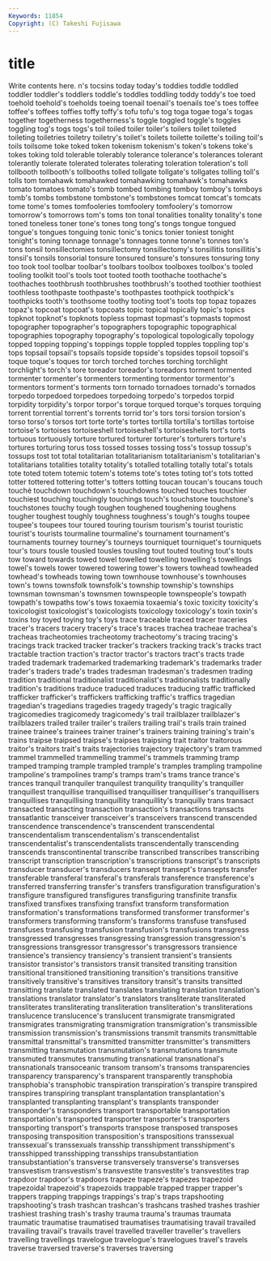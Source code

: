 ```yaml
---
Keywords: 11854 
Copyright: (C) Takeshi Fujisawa
---
```


# title

Write contents here.
n's tocsins today today's toddies toddle toddled toddler toddler's
toddlers toddle's toddles toddling toddy toddy's toe toed toehold toehold's
toeholds toeing toenail toenail's toenails toe's toes toffee toffee's toffees
toffies toffy toffy's tofu tofu's tog toga togae toga's togas
together togetherness togetherness's toggle toggled toggle's toggles toggling tog's togs
togs's toil toiled toiler toiler's toilers toilet toileted toileting toiletries
toiletry toiletry's toilet's toilets toilette toilette's toiling toil's toils toilsome
toke toked token tokenism tokenism's token's tokens toke's tokes toking
told tolerable tolerably tolerance tolerance's tolerances tolerant tolerantly tolerate tolerated
tolerates tolerating toleration toleration's toll tollbooth tollbooth's tollbooths tolled tollgate
tollgate's tollgates tolling toll's tolls tom tomahawk tomahawked tomahawking tomahawk's
tomahawks tomato tomatoes tomato's tomb tombed tombing tomboy tomboy's tomboys
tomb's tombs tombstone tombstone's tombstones tomcat tomcat's tomcats tome tome's
tomes tomfooleries tomfoolery tomfoolery's tomorrow tomorrow's tomorrows tom's toms ton
tonal tonalities tonality tonality's tone toned toneless toner tone's tones
tong tong's tongs tongue tongued tongue's tongues tonguing tonic tonic's
tonics tonier toniest tonight tonight's toning tonnage tonnage's tonnages tonne
tonne's tonnes ton's tons tonsil tonsillectomies tonsillectomy tonsillectomy's tonsillitis tonsillitis's
tonsil's tonsils tonsorial tonsure tonsured tonsure's tonsures tonsuring tony too
took tool toolbar toolbar's toolbars toolbox toolboxes toolbox's tooled tooling
toolkit tool's tools toot tooted tooth toothache toothache's toothaches toothbrush
toothbrushes toothbrush's toothed toothier toothiest toothless toothpaste toothpaste's toothpastes toothpick
toothpick's toothpicks tooth's toothsome toothy tooting toot's toots top topaz
topazes topaz's topcoat topcoat's topcoats topic topical topically topic's topics
topknot topknot's topknots topless topmast topmast's topmasts topmost topographer topographer's
topographers topographic topographical topographies topography topography's topological topologically topology topped
topping topping's toppings topple toppled topples toppling top's tops topsail
topsail's topsails topside topside's topsides topsoil topsoil's toque toque's toques
tor torch torched torches torching torchlight torchlight's torch's tore toreador
toreador's toreadors torment tormented tormenter tormenter's tormenters tormenting tormentor tormentor's
tormentors torment's torments torn tornado tornadoes tornado's tornados torpedo torpedoed
torpedoes torpedoing torpedo's torpedos torpid torpidity torpidity's torpor torpor's torque
torqued torque's torques torquing torrent torrential torrent's torrents torrid tor's
tors torsi torsion torsion's torso torso's torsos tort torte torte's
tortes tortilla tortilla's tortillas tortoise tortoise's tortoises tortoiseshell tortoiseshell's tortoiseshells
tort's torts tortuous tortuously torture tortured torturer torturer's torturers torture's
tortures torturing torus toss tossed tosses tossing toss's tossup tossup's
tossups tost tot total totalitarian totalitarianism totalitarianism's totalitarian's totalitarians totalities
totality totality's totalled totalling totally total's totals tote toted totem
totemic totem's totems tote's totes toting tot's tots totted totter
tottered tottering totter's totters totting toucan toucan's toucans touch touché
touchdown touchdown's touchdowns touched touches touchier touchiest touching touchingly touchings
touch's touchstone touchstone's touchstones touchy tough toughen toughened toughening toughens
tougher toughest toughly toughness toughness's tough's toughs toupee toupee's toupees
tour toured touring tourism tourism's tourist touristic tourist's tourists tourmaline
tourmaline's tournament tournament's tournaments tourney tourney's tourneys tourniquet tourniquet's tourniquets
tour's tours tousle tousled tousles tousling tout touted touting tout's
touts tow toward towards towed towel towelled towelling towelling's towellings
towel's towels tower towered towering tower's towers towhead towheaded towhead's
towheads towing town townhouse townhouse's townhouses town's towns townsfolk townsfolk's
township township's townships townsman townsman's townsmen townspeople townspeople's towpath towpath's
towpaths tow's tows toxaemia toxaemia's toxic toxicity toxicity's toxicologist toxicologist's
toxicologists toxicology toxicology's toxin toxin's toxins toy toyed toying toy's
toys trace traceable traced tracer traceries tracer's tracers tracery tracery's
trace's traces trachea tracheae trachea's tracheas tracheotomies tracheotomy tracheotomy's tracing
tracing's tracings track tracked tracker tracker's trackers tracking track's tracks
tract tractable traction traction's tractor tractor's tractors tract's tracts trade
traded trademark trademarked trademarking trademark's trademarks trader trader's traders trade's
trades tradesman tradesman's tradesmen trading tradition traditional traditionalist traditionalist's traditionalists
traditionally tradition's traditions traduce traduced traduces traducing traffic trafficked trafficker
trafficker's traffickers trafficking traffic's traffics tragedian tragedian's tragedians tragedies tragedy
tragedy's tragic tragically tragicomedies tragicomedy tragicomedy's trail trailblazer trailblazer's trailblazers
trailed trailer trailer's trailers trailing trail's trails train trained trainee
trainee's trainees trainer trainer's trainers training training's train's trains traipse
traipsed traipse's traipses traipsing trait traitor traitorous traitor's traitors trait's
traits trajectories trajectory trajectory's tram trammed trammel trammelled trammelling trammel's
trammels tramming tramp tramped tramping trample trampled trample's tramples trampling
trampoline trampoline's trampolines tramp's tramps tram's trams trance trance's trances
tranquil tranquiler tranquilest tranquility tranquility's tranquiller tranquillest tranquillise tranquillised tranquilliser
tranquilliser's tranquillisers tranquillises tranquillising tranquillity tranquillity's tranquilly trans transact transacted
transacting transaction transaction's transactions transacts transatlantic transceiver transceiver's transceivers transcend
transcended transcendence transcendence's transcendent transcendental transcendentalism transcendentalism's transcendentalist transcendentalist's transcendentalists
transcendentally transcending transcends transcontinental transcribe transcribed transcribes transcribing transcript transcription
transcription's transcriptions transcript's transcripts transducer transducer's transducers transept transept's transepts
transfer transferable transferal transferal's transferals transference transference's transferred transferring transfer's
transfers transfiguration transfiguration's transfigure transfigured transfigures transfiguring transfinite transfix transfixed
transfixes transfixing transfixt transform transformation transformation's transformations transformed transformer transformer's
transformers transforming transform's transforms transfuse transfused transfuses transfusing transfusion transfusion's
transfusions transgress transgressed transgresses transgressing transgression transgression's transgressions transgressor transgressor's
transgressors transience transience's transiency transiency's transient transient's transients transistor transistor's
transistors transit transited transiting transition transitional transitioned transitioning transition's transitions
transitive transitively transitive's transitives transitory transit's transits transitted transitting translate
translated translates translating translation translation's translations translator translator's translators transliterate
transliterated transliterates transliterating transliteration transliteration's transliterations translucence translucence's translucent transmigrate
transmigrated transmigrates transmigrating transmigration transmigration's transmissible transmission transmission's transmissions transmit
transmits transmittable transmittal transmittal's transmitted transmitter transmitter's transmitters transmitting transmutation
transmutation's transmutations transmute transmuted transmutes transmuting transnational transnational's transnationals transoceanic
transom transom's transoms transparencies transparency transparency's transparent transparently transphobia transphobia's
transphobic transpiration transpiration's transpire transpired transpires transpiring transplant transplantation transplantation's
transplanted transplanting transplant's transplants transponder transponder's transponders transport transportable transportation
transportation's transported transporter transporter's transporters transporting transport's transports transpose transposed
transposes transposing transposition transposition's transpositions transsexual transsexual's transsexuals transship transshipment
transshipment's transshipped transshipping transships transubstantiation transubstantiation's transverse transversely transverse's transverses
transvestism transvestism's transvestite transvestite's transvestites trap trapdoor trapdoor's trapdoors trapeze
trapeze's trapezes trapezoid trapezoidal trapezoid's trapezoids trappable trapped trapper trapper's
trappers trapping trappings trappings's trap's traps trapshooting trapshooting's trash trashcan
trashcan's trashcans trashed trashes trashier trashiest trashing trash's trashy trauma
trauma's traumas traumata traumatic traumatise traumatised traumatises traumatising travail travailed
travailing travail's travails travel travelled traveller traveller's travellers travelling travellings
travelogue travelogue's travelogues travel's travels traverse traversed traverse's traverses traversing
